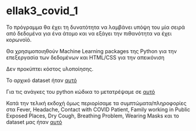 # ellak3_covid_1

Το πρόγραμμα θα έχει τη δυνατότητα να λαμβάνει υπόψη του μία σειρά από δεδομένα για ένα άτομο και να εξάγει την πιθανότητα να έχει κορωνοϊό.

Θα χρησιμοποιηθούν Machine Learning packages της Python για την επεξεργασία των δεδομένων και HTML/CSS για την απεικόνιση

Δεν προκύπτει κόστος υλοποίησης.

Το αρχικό dataset ήταν [αυτό](https://github.com/ezeakis/ellak3_covid_python_html/blob/main/Covid%20Dataset.csv)

Για τις ανάγκες του python κώδικα το μετατρέψαμε σε [αυτό](https://github.com/ezeakis/ellak3_covid_python_html/blob/main/Covid-Dataset-with-numbers.csv)

Κατά την τελική εκδοχή όμως περιορίσαμε τα συμπτώματα/πληροφορίες στα
Fever,
Headache,
Contact with COVID Patient,
Family working in Public Exposed Places,
Dry Cough,
Breathing Problem,
Wearing Masks 
και το dataset μας ήταν [αυτό]()
